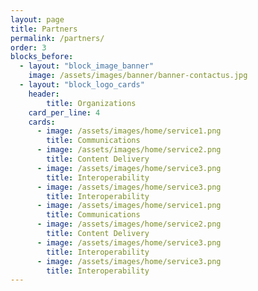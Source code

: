 ```yaml
---
layout: page
title: Partners
permalink: /partners/
order: 3
blocks_before:
  - layout: "block_image_banner"
    image: /assets/images/banner/banner-contactus.jpg
  - layout: "block_logo_cards"
    header:
        title: Organizations
    card_per_line: 4
    cards:
      - image: /assets/images/home/service1.png
        title: Communications
      - image: /assets/images/home/service2.png
        title: Content Delivery
      - image: /assets/images/home/service3.png
        title: Interoperability
      - image: /assets/images/home/service3.png
        title: Interoperability
      - image: /assets/images/home/service1.png
        title: Communications
      - image: /assets/images/home/service2.png
        title: Content Delivery
      - image: /assets/images/home/service3.png
        title: Interoperability
      - image: /assets/images/home/service3.png
        title: Interoperability
---
```

